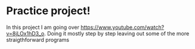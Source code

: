 # Practice project!
In this project I am going over 
 https://www.youtube.com/watch?v=8jLOx1hD3_o. Doing it mostly step by step leaving out some of the more straigthforward programs
